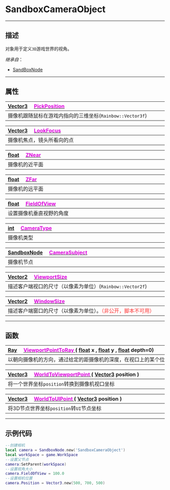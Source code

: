 # SandboxCameraObject
------------------------------------------------------------------------------------------
## 描述

对象用于定义`3D`游戏世界的视角。

*继承自*：
* [SandBoxNode](/Api/Class/NoType/SandBoxNode.md) 

------------------------------------------------------------------------------------------
## 属性

|<div style="width:1000px">[Vector3](/Api/DataType/Vector3.md) &emsp;[<font color="dd00dd">PickPosition</font>](/Api/Class/GamePlay/SandboxCameraObject_F/PickPosition.md)</div>|
|:---|
|摄像机跟随鼠标在游戏内指向的三维坐标(`Rainbow::Vector3f`)|

|<div style="width:1000px">[Vector3](/Api/DataType/Vector3.md) &emsp;[<font color="dd00dd">LookFocus</font>](/Api/Class/GamePlay/SandboxCameraObject_F/LookFocus.md)</div>|
|:---|
|摄像机焦点，镜头所看向的点|

|<div style="width:1000px">[float](/Api/DataType/Float.md) &emsp;[<font color="dd00dd">ZNear</font>](/Api/Class/GamePlay/SandboxCameraObject_F/ZNear.md)</div>|
|:---|
|摄像机的近平面|

|<div style="width:1000px">[float](/Api/DataType/Float.md) &emsp;[<font color="dd00dd">ZFar</font>](/Api/Class/GamePlay/SandboxCameraObject_F/ZFar.md)</div>|
|:---|
|摄像机的远平面|

|<div style="width:1000px">[float](/Api/DataType/Float.md) &emsp;[<font color="dd00dd">FieldOfView</font>](/Api/Class/GamePlay/SandboxCameraObject_F/FieldOfView.md)</div>|
|:---|
|设置摄像机垂直视野的角度|

|<div style="width:1000px">[int](/Api/DataType/Int.md) &emsp;[<font color="dd00dd">CameraType</font>](/Api/Class/GamePlay/SandboxCameraObject_F/CameraType.md)</div>|
|:---|
|摄像机类型|

|<div style="width:1000px">[SandboxNode](/Api/Class/NoType/SandboxNode.md) &emsp;[<font color="dd00dd">CameraSubject</font>](/Api/Class/GamePlay/SandboxCameraObject_F/CameraSubject.md)</div>|
|:---|
|摄像机节点|

|<div style="width:1000px">[Vector2](/Api/DataType/Vector2.md) &emsp;[<font color="dd00dd">ViewportSize</font>](/Api/Class/GamePlay/SandboxCameraObject_F/ViewportSize.md)</div>|
|:---|
|描述客户端视口的尺寸（以像素为单位）(`Rainbow::Vector2f`)|

|<div style="width:1000px">[Vector2](/Api/DataType/Vector2.md) &emsp;[<font color="dd00dd">WindowSize</font>](/Api/Class/GamePlay/SandboxCameraObject_F/WindowSize.md)</div>|
|:---|
|描述客户端窗口的尺寸（以像素为单位）。<font color="ff3333">（非公开，脚本不可用）</font>|

------------------------------------------------------------------------------------------
## 函数

|<div style="width:1000px">[Ray](/Api/DataType/Ray.md) &emsp;[<font color="dd00dd">ViewportPointToRay</font> ](/Api/Class/GamePlay/SandboxCameraObject_F/ViewportPointToRay.md) ( [float](/Api/DataType/Float.md) x , [float](/Api/DataType/Float.md ) y , [float](/Api/DataType/Float.md) depth=0)</div>|
|:---|
|以朝向摄像机的方向，通过给定的距摄像机的深度，在视口上的某个位置创建单位射线（以像素为单位）|

|<div style="width:1000px">[Vector3](/Api/DataType/Vector3.md) &emsp;[<font color="dd00dd">WorldToViewportPoint</font> ](/Api/Class/GamePlay/SandboxCameraObject_F/WorldToViewportPoint.md) ( [Vector3](/Api/DataType/Vector3.md) position )</div>|
|:---|
|将一个世界坐标`position`转换到摄像机视口坐标|

|<div style="width:1000px">[Vector3](/Api/DataType/Vector3.md) &emsp;[<font color="dd00dd">WorldToUIPoint</font> ](/Api/Class/GamePlay/SandboxCameraObject_F/WorldToUIPoint.md) ( [Vector3](/Api/DataType/Vector3.md) position )</div>|
|:---|
|将3D节点世界坐标`position`转`UI`节点坐标|

------------------------------------------------------------------------------------------
## 示例代码

```lua
--创建相机
local camera = SandboxNode.new('SandboxCameraObject')
local workSpace = game.WorkSpace
--设置父节点
camera:SetParent(workSpace)
--设置视角大小
camera.FieldOfView = 100.0
--设置相机位置
camera.Position = Vector3.new(500, 700, 500)
```